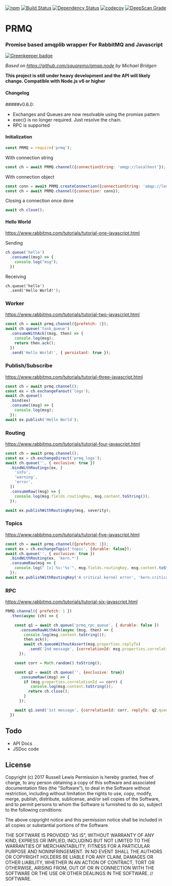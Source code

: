 [![npm](https://img.shields.io/npm/v/prmq.svg)](https://www.npmjs.com/package/prmq)
[![Build Status](https://travis-ci.org/Russe11/prmq.svg?branch=master)](https://travis-ci.org/Russe11/prmq)
[![Dependency Status](https://gemnasium.com/badges/github.com/Russe11/prmq.svg)](https://gemnasium.com/github.com/Russe11/prmq)
[![codecov](https://codecov.io/gh/Russe11/prmq/branch/master/graph/badge.svg)](https://codecov.io/gh/Russe11/prmq)
[![DeepScan Grade](https://deepscan.io/api/projects/461/branches/710/badge/grade.svg)](https://deepscan.io/dashboard/#view=project&pid=461&bid=710)

# PRMQ
### Promise based amqplib wrapper For RabbitMQ and Javascript

[![Greenkeeper badge](https://badges.greenkeeper.io/Russe11/prmq.svg)](https://greenkeeper.io/)

 *Based on https://github.com/squaremo/amqp.node by Michael Bridgen*

**This project is still under heavy development and the API will likely change.
Compatible with Node.js v6 or higher**

#### Changelog 

#####v0.6.0:

  * Exchanges and Queues are now resolvable using the promise pattern
  * exec() is no longer required. Just resolve the chain.
  * RPC is supported
 


#### Initialization

``` Javascript 
const PRMQ = require('prmq');
```

With connection string
``` Javascript
const ch = await PRMQ.channel({connectionString: 'amqp://localhost'});
```

With connection object
``` Javascript
const conn = await PRMQ.createConnection({connectionString: 'amqp://localhost' });
const ch = await PRMQ.channel({connection: conn});
```

Closing a connection once done
``` Javascript 
await ch.close();
```



#### Hello World
https://www.rabbitmq.com/tutorials/tutorial-one-javascript.html

Sending
``` Javascript
ch.queue('hello')
  .consume((msg) => {
    console.log("msg");
  })
```

Receiving
```
ch.queue('hello')
  .send('Hello World!');
```

### Worker

https://www.rabbitmq.com/tutorials/tutorial-two-javascript.html

``` Javascript
const ch = await prmq.channel({prefetch: 1});
await ch.queue('task_queue')
  .consumeWithAck((msg, then) => {
    console.log(msg);
    return then.ack();
  })
  .send('Hello World!', { persistant: true });
```

### Publish/Subscribe
https://www.rabbitmq.com/tutorials/tutorial-three-javascript.html

``` Javascript
const ch = await prmq.channel();
const ex = ch.exchangeFanout('logs');
await ch.queue()
  .bind(ex)
  .consume((msg) => {
    console.log(msg);
  });
await ex.publish('Hello World');

```

### Routing
https://www.rabbitmq.com/tutorials/tutorial-four-javascript.html

``` Javascript
const ch = await prmq.channel();
const ex = ch.exchangeDirect('prmq_logs');
await ch.queue('', { exclusive: true })
  .bindWithRoutings(ex, [
    'info',
    'warning',
    'error',
  ])
  .consumeRaw((msg) => {
    console.log(msg.fields.routingKey, msg.content.toString());
  });

await ex.publishWithRoutingKey(msg, severity);
```

### Topics
https://www.rabbitmq.com/tutorials/tutorial-five-javascript.html

``` Javascript
const ch = await prmq.channel({prefetch: 1});
const ex = ch.exchangeTopic('topic', {durable: false});
await ch.queue('', { exclusive: true })
  .bindWithRouting(ex, 'kern.*')
  .consumeRaw(msg => {
    console.log(" [x] %s:'%s'", msg.fields.routingKey, msg.content.toString());
  });
await ex.publishWithRoutingKey('A critical kernel error', 'kern.critical');

```

### RPC
https://www.rabbitmq.com/tutorials/tutorial-six-javascript.html

``` Javascript
PRMQ.channel({ prefetch: 1 })
  .then(async (ch) => {

    const q1 = await ch.queue('prmq_rpc_queue', { durable: false })
      .consumeRawWithAck(async (msg, then) => {
        console.log(msg.content.toString());
        then.ack();
        await ch.queueWithoutAssert(msg.properties.replyTo)
          .send('2nd message', {correlationId: msg.properties.correlationId});
      });

    const corr = Math.random().toString();

    const q2 = await ch.queue('', {exclusive: true})
      .consumeRaw((msg) => {
        if (msg.properties.correlationId == corr) {
           console.log(msg.content.toString());
          return ch.close();
        }
      });

    await q1.send('1st message', {correlationId: corr, replyTo: q2.queueName})
  })
```

## Todo
* API Docs
* JSDoc code

## License

Copyright (c) 2017 Russell Lewis
Permission is hereby granted, free of charge, to any person obtaining a copy
of this software and associated documentation files (the "Software"), to deal
in the Software without restriction, including without limitation the rights
to use, copy, modify, merge, publish, distribute, sublicense, and/or sell
copies of the Software, and to permit persons to whom the Software is
furnished to do so, subject to the following conditions:

 The above copyright notice and this permission notice shall be included in all
copies or substantial portions of the Software.


THE SOFTWARE IS PROVIDED "AS IS", WITHOUT WARRANTY OF ANY KIND, EXPRESS OR
IMPLIED, INCLUDING BUT NOT LIMITED TO THE WARRANTIES OF MERCHANTABILITY,
FITNESS FOR A PARTICULAR PURPOSE AND NONINFRINGEMENT. IN NO EVENT SHALL THE
AUTHORS OR COPYRIGHT HOLDERS BE LIABLE FOR ANY CLAIM, DAMAGES OR OTHER
LIABILITY, WHETHER IN AN ACTION OF CONTRACT, TORT OR OTHERWISE, ARISING FROM,
OUT OF OR IN CONNECTION WITH THE SOFTWARE OR THE USE OR OTHER DEALINGS IN THE
SOFTWARE.
// SOFTWARE.
